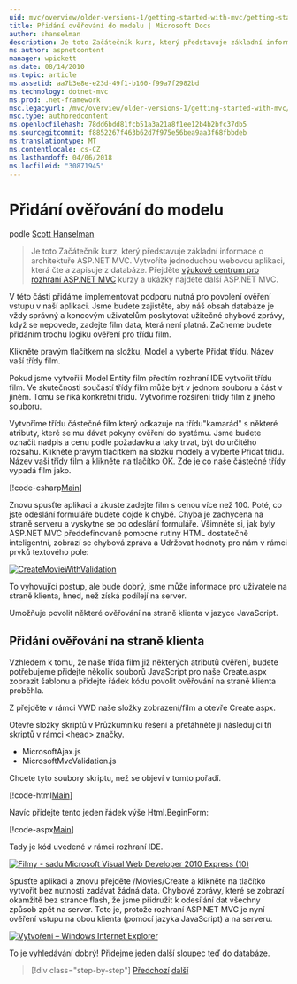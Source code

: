 ```yaml
---
uid: mvc/overview/older-versions-1/getting-started-with-mvc/getting-started-with-mvc-part7
title: Přidání ověřování do modelu | Microsoft Docs
author: shanselman
description: Je toto Začátečník kurz, který představuje základní informace o architektuře ASP.NET MVC. Vytvoření jednoduché webové aplikace, která čte a zapisuje z databáze.
ms.author: aspnetcontent
manager: wpickett
ms.date: 08/14/2010
ms.topic: article
ms.assetid: aa7b3e8e-e23d-49f1-b160-f99a7f2982bd
ms.technology: dotnet-mvc
ms.prod: .net-framework
msc.legacyurl: /mvc/overview/older-versions-1/getting-started-with-mvc/getting-started-with-mvc-part7
msc.type: authoredcontent
ms.openlocfilehash: 78dd6bdd81fcb51a3a21a8f1ee12b4b2bfc37db5
ms.sourcegitcommit: f8852267f463b62d7f975e56bea9aa3f68fbbdeb
ms.translationtype: MT
ms.contentlocale: cs-CZ
ms.lasthandoff: 04/06/2018
ms.locfileid: "30871945"
---
```

<a name="adding-validation-to-the-model"></a>Přidání ověřování do modelu
====================
podle [Scott Hanselman](https://github.com/shanselman)

> Je toto Začátečník kurz, který představuje základní informace o architektuře ASP.NET MVC. Vytvoříte jednoduchou webovou aplikaci, která čte a zapisuje z databáze. Přejděte [výukové centrum pro rozhraní ASP.NET MVC](../../../index.md) kurzy a ukázky najdete další ASP.NET MVC.


V této části přidáme implementovat podporu nutná pro povolení ověření vstupu v naší aplikaci. Jsme budete zajistěte, aby náš obsah databáze je vždy správný a koncovým uživatelům poskytovat užitečné chybové zprávy, když se nepovede, zadejte film data, která není platná. Začneme budete přidáním trochu logiku ověření pro třídu film.

Klikněte pravým tlačítkem na složku, Model a vyberte Přidat třídu. Název vaší třídy film.

Pokud jsme vytvořili Model Entity film předtím rozhraní IDE vytvořit třídu film. Ve skutečnosti součástí třídy film může být v jednom souboru a část v jiném. Tomu se říká konkrétní třídu. Vytvoříme rozšíření třídy film z jiného souboru.

Vytvoříme třídu částečné film který odkazuje na třídu"kamarád" s některé atributy, které se mu dávat pokyny ověření do systému. Jsme budete označit nadpis a cenu podle požadavku a taky trvat, být do určitého rozsahu. Klikněte pravým tlačítkem na složku modely a vyberte Přidat třídu. Název vaší třídy film a klikněte na tlačítko OK. Zde je co naše částečné třídy vypadá film jako.

[!code-csharp[Main](getting-started-with-mvc-part7/samples/sample1.cs)]

Znovu spusťte aplikaci a zkuste zadejte film s cenou více než 100. Poté, co jste odeslání formuláře budete dojde k chybě. Chyba je zachycena na straně serveru a vyskytne se po odeslání formuláře. Všimněte si, jak byly ASP.NET MVC předdefinované pomocné rutiny HTML dostatečně inteligentní, zobrazí se chybová zpráva a Udržovat hodnoty pro nám v rámci prvků textového pole:

[![CreateMovieWithValidation](getting-started-with-mvc-part7/_static/image2.png)](getting-started-with-mvc-part7/_static/image1.png)

To vyhovující postup, ale bude dobrý, jsme může informace pro uživatele na straně klienta, hned, než získá podílejí na server.

Umožňuje povolit některé ověřování na straně klienta v jazyce JavaScript.

## <a name="adding-client-side-validation"></a>Přidání ověřování na straně klienta

Vzhledem k tomu, že naše třída film již některých atributů ověření, budete potřebujeme přidejte několik souborů JavaScript pro naše Create.aspx zobrazit šablonu a přidejte řádek kódu povolit ověřování na straně klienta proběhla.

Z přejděte v rámci VWD naše složky zobrazení/film a otevře Create.aspx.

Otevře složky skriptů v Průzkumníku řešení a přetáhněte ji následující tři skriptů v rámci &lt;head&gt; značky.

- MicrosoftAjax.js
- MicrosoftMvcValidation.js

Chcete tyto soubory skriptu, než se objeví v tomto pořadí.

[!code-html[Main](getting-started-with-mvc-part7/samples/sample2.html)]

Navíc přidejte tento jeden řádek výše Html.BeginForm:

[!code-aspx[Main](getting-started-with-mvc-part7/samples/sample3.aspx)]

Tady je kód uvedené v rámci rozhraní IDE.

[![Filmy - sadu Microsoft Visual Web Developer 2010 Express (10)](getting-started-with-mvc-part7/_static/image4.png)](getting-started-with-mvc-part7/_static/image3.png)

Spusťte aplikaci a znovu přejděte /Movies/Create a klikněte na tlačítko vytvořit bez nutnosti zadávat žádná data. Chybové zprávy, které se zobrazí okamžitě bez stránce flash, že jsme přidružit k odesílání dat všechny způsob zpět na server. Toto je, protože rozhraní ASP.NET MVC je nyní ověření vstupu na obou klienta (pomocí jazyka JavaScript) a na serveru.

[![Vytvoření – Windows Internet Explorer](getting-started-with-mvc-part7/_static/image6.png)](getting-started-with-mvc-part7/_static/image5.png)

To je vyhledávání dobrý! Přidejme jeden další sloupec teď do databáze.

> [!div class="step-by-step"]
> [Předchozí](getting-started-with-mvc-part6.md)
> [další](getting-started-with-mvc-part8.md)
